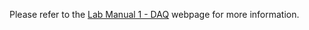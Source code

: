 Please refer to the [Lab Manual 1 - DAQ](https://docs.google.com/document/d/e/2PACX-1vSutDkFd9_6fi6nlRRoImSaRy06N6F0huDHBphpv4k_onJisk16iiyzBDp1Ubhe6W0vBhZN3sckAqoI/pub) webpage for more information. 
